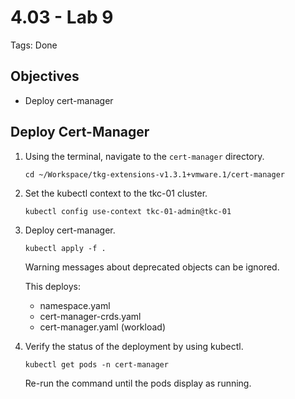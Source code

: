 # 4.03 - Lab 9

Tags: Done

## Objectives

- Deploy cert-manager

## Deploy Cert-Manager

1. Using the terminal, navigate to the `cert-manager` directory.

    `cd ~/Workspace/tkg-extensions-v1.3.1+vmware.1/cert-manager`

2. Set the kubectl context to the tkc-01 cluster.

    `kubectl config use-context tkc-01-admin@tkc-01`

3. Deploy cert-manager.

    `kubectl apply -f .`

    Warning messages about deprecated objects can be ignored.

    This deploys:

    - namespace.yaml
    - cert-manager-crds.yaml
    - cert-manager.yaml (workload)
4. Verify the status of the deployment by using kubectl.

    `kubectl get pods -n cert-manager`

    Re-run the command until the pods display as running.
